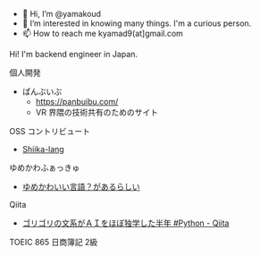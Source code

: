 - 👋 Hi, I’m @yamakoud
- 👀 I’m interested in knowing many things. I'm a curious person.
- 📫 How to reach me kyamad9(at]gmail.com

Hi!
I'm backend engineer in Japan.

個人開発
- ぱんぶいぶ
  - https://panbuibu.com/
  - VR 界隈の技術共有のためのサイト

OSS コントリビュート
- [Shiika-lang](https://github.com/shiika-lang/shiika)

ゆめかわふぁっきゅ
- [ゆめかわいい言語？があるらしい](https://qiita.com/kyamad/items/a3c50e1eeb3e5c2f4145)

Qiita
- [ゴリゴリの文系がＡＩをほぼ独学した半年 #Python - Qiita](https://qiita.com/kyamad/items/f9988fe89c7665e933b4)

TOEIC 865
日商簿記 2級
